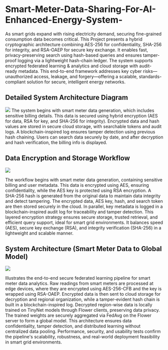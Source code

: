 # Smart-Meter-Data-Sharing-For-AI-Enhanced-Energy-System-
As smart grids expand with rising electricity demand, securing fine-grained consumption data becomes critical. This Project presents a hybrid cryptographic architecture combining AES-256 for confidentiality, SHA-256 for integrity, and RSA-OAEP for secure key exchange. It enables fast, privacy-preserving search using hash-based queries and ensures tamper-proof logging via a lightweight hash-chain ledger. The system supports encrypted federated learning & analytics and cloud storage with audit-ready metadata. This end-to-end framework addresses key cyber risks—unauthorized access, leakage, and forgery—offering a scalable, standards-compliant solution for secure, intelligent energy networks.

## Detailed System Architecture Diagram
<img src="https://github.com/Raja-719/Smart-Meter-Data-Sharing-For-AI-Enhanced-Energy-System-/blob/main/Images/Detailed%20System%20Architecture%20Diagram.png"/>
The system begins with smart meter data generation, which includes sensitive billing details.
This data is secured using hybrid encryption (AES for data, RSA for key, and SHA-256 for integrity).
Encrypted data and hash values are stored in secure cloud storage, with searchable tokens and audit logs.
A blockchain-inspired log ensures tamper detection using previous hash chaining.
Users can search data securely by date, and after decryption and hash verification, the billing info is displayed.

## Data Encryption and Storage Workflow 
<img src="https://github.com/Raja-719/Smart-Meter-Data-Sharing-For-AI-Enhanced-Energy-System-/blob/main/Images/Data%20Encryption%20and%20Storage%20Workflow.png"/>

The workflow begins with smart meter data generation, containing sensitive billing and user metadata.
This data is encrypted using AES, ensuring confidentiality, while the AES key is protected using RSA encryption.
A SHA-256 hash is generated from the original data to maintain data integrity and detect tampering.
The encrypted data, AES key, hash, and search token are then stored securely in the cloud.
In parallel, key metadata is logged in a blockchain-inspired audit log for traceability and tamper detection.
This layered encryption strategy ensures secure storage, trusted retrieval, and efficient query support, ideal for smart grid environments.
It balances speed (AES), secure key exchange (RSA), and integrity verification (SHA-256) in a lightweight and scalable manner.

## System Architecture (Smart Meter Data to Global Model)
<img src="https://github.com/Raja-719/Smart-Meter-Data-Sharing-For-AI-Enhanced-Energy-System-/blob/main/Images/System%20Architecture%20(Smart%20Meter%20Data%20to%20Global%20Model).png"/>

Illustrates the end-to-end secure federated learning pipeline for smart meter data analytics.
Raw readings from smart meters are processed at edge devices, where they are encrypted using AES-256-CFB and the key is wrapped using RSA-OAEP.
Encrypted data is then sent to cloud storage for decryption and regional organization, while a tamper-evident hash chain is built in a blockchain-inspired log.
Decrypted region-wise data is locally trained on TinyNet models through Flower clients, preserving data privacy.
The trained weights are securely aggregated via FedAvg on the Flower server to form a global model.
This architecture ensures data confidentiality, tamper detection, and distributed learning without centralized data pooling.
Performance, security, and usability tests confirm the pipeline's scalability, robustness, and real-world deployment feasibility in smart grid environments.
